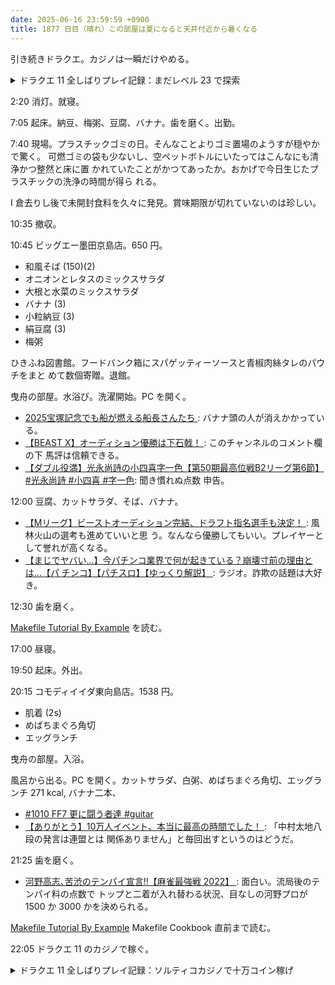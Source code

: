 ```yaml
---
date: 2025-06-16 23:59:59 +0900
title: 1877 日目（晴れ）この部屋は夏になると天井付近から暑くなる
---
```


引き続きドラクエ。カジノは一瞬だけやめる。

<details><summary>ドラクエ 11 全しばりプレイ記録：まだレベル 23 で探索</summary>
<p>バンデルフォン地方夜。アンデッドマンのれんけい技による撃破依頼をこなすとともに、大きなホネを稼ぐ。
カミュのぬすむがほとんど効かない。なんとかはがねのブーメランを錬成。クロスブーメランと二丁装備。</p>

<p>グロッタ周辺部。初期状態は宝箱がほとんどないという認識でいいか。
街に入ってイベントを開始しないようにブツを回収。</p>

<p>問題はユグノア城跡周辺。ザコの組み合わせによっては全滅する。よろいのきしが怖い。
初回プレイで探索は十分やったのでそこはなんとかなる。井戸の奥にもツボやら何やらあるので注意。
どこかで入手したピオラの杖を打ち直してベロニカに装備させる。
新ムチに必要なまじゅうのツノがまだ見つからない。</p>
</details>

2:20 消灯。就寝。

7:05 起床。納豆、梅粥、豆腐、バナナ。歯を磨く。出勤。

7:40 現場。プラスチックゴミの日。そんなことよりゴミ置場のようすが穏やかで驚く。
可燃ゴミの袋も少ないし、空ペットボトルにいたってはこんなにも清浄かつ整然と床に置
かれていたことがかつてあったか。おかげで今日生じたプラスチックの洗浄の時間が得ら
れる。

I 倉去りし後で未開封食料を久々に発見。賞味期限が切れていないのは珍しい。

10:35 撤収。

10:45 ビッグエー墨田京島店。650 円。

* 和風そば (150)(2)
* オニオンとレタスのミックスサラダ
* 大根と水菜のミックスサラダ
* バナナ (3)
* 小粒納豆 (3)
* 絹豆腐 (3)
* 梅粥

ひきふね図書館。フードバンク箱にスパゲッティーソースと青椒肉絲タレのパウチをまと
めて数個寄贈。退館。

曳舟の部屋。水浴び。洗濯開始。PC を開く。

* [2025宝塚記念でも船が燃える船長さんたち
  ](https://www.youtube.com/watch?v=kLHGEFvm_ek): バナナ頭の人が消えかかっている。
* [【BEAST X】オーディション優勝は下石戟！
  ](https://www.youtube.com/watch?v=3yHPkHJtBGs): このチャンネルのコメント欄の下
  馬評は信頼できる。
* [【ダブル役満】光永尚詩の小四喜字一色【第50期最高位戦B2リーグ第6節】 #光永尚詩
  #小四喜 #字一色](https://www.youtube.com/watch?v=S4zPpAkbDGw): 聞き慣れぬ点数
  申告。

12:00 豆腐、カットサラダ、そば、バナナ。

* [【Mリーグ】ビーストオーディション完結、ドラフト指名選手も決定！
  ](https://www.youtube.com/watch?v=QFqs9yjRUVQ): 風林火山の選考も進めていいと思
  う。なんなら優勝してもいい。プレイヤーとして誉れが高くなる。
* [【まじでヤバい...】今パチンコ業界で何が起きている？崩壊寸前の理由とは...【パ
  チンコ】【パチスロ】【ゆっくり解説】
  ](https://www.youtube.com/watch?v=1EAoCvzYJec): ラジオ。詐欺の話題は大好き。

12:30 歯を磨く。

[Makefile Tutorial By Example] を読む。

17:00 昼寝。

19:50 起床。外出。

20:15 コモディイイダ東向島店。1538 円。

* 肌着 (2s)
* めばちまぐろ角切
* エッグランチ

曳舟の部屋。入浴。

風呂から出る。PC を開く。カットサラダ、白粥、めばちまぐろ角切、エッグランチ 271
kcal, バナナ二本、

* [#1010 FF7 更に闘う者達 #guitar](https://www.youtube.com/shorts/hxf-6RXjqhM)
* [【ありがとう】10万人イベント、本当に最高の時間でした！
  ](https://www.youtube.com/watch?v=3i9U2_ayM9M): 「中村太地八段の発言は連盟とは
  関係ありません」と毎回出すというのはどうだ。

21:25 歯を磨く。

* [河野高志､苦渋のテンパイ宣言!!【麻雀最強戦 2022】
  ](https://www.youtube.com/watch?v=fmzIiMhyg5k): 面白い。流局後のテンパイ料の点数で
  トップと二着が入れ替わる状況、目なしの河野プロが 1500 か 3000 かを決められる。

[Makefile Tutorial By Example] Makefile Cookbook 直前まで読む。

22:05 ドラクエ 11 のカジノで稼ぐ。

<details><summary>ドラクエ 11 全しばりプレイ記録：ソルティコカジノで十万コイン稼げ</summary>
<p>とりあえずマジスロの狙い目台で粘って九万コインくらいに上げる。打ち止めになったのでよその台で叩けるだけ叩く。
通常スロットで仕上げてプラチナブレードを得るコインを獲得。景品と交換。一万コインは貯玉。</p>

<p>ダーハルーネの町長宅のタンスを開けていないことを思い出して捜索しに戻る。
とうぞくのはなによると、その他けっこう残りがあるらしいのでよその宅も調べる。
すると喉から手が出るほど欲していたブラックパールが民家のツボか何かに収まっていた。バカ。</p>
</details>

[Makefile Tutorial By Example]: <https://makefiletutorial.com/>

